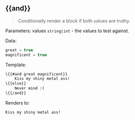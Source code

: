 ## \{{and}}

> Conditionally render a block if both values are truthy.

Parameters: values `string|int` - the values to test against.

Data:

```js
great = true
magnificent = true
```

Template:

```handlebars
\{{#and great magnificent}}
    Kiss my shiny metal ass!
\{{else}}
    Never mind :(
\{{/and}}
```

Renders to:

```
Kiss my shiny metal ass!
```